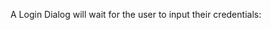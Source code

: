 A Login Dialog will wait for the user to input their credentials:

<snippet id='login-dialog-code'/>
